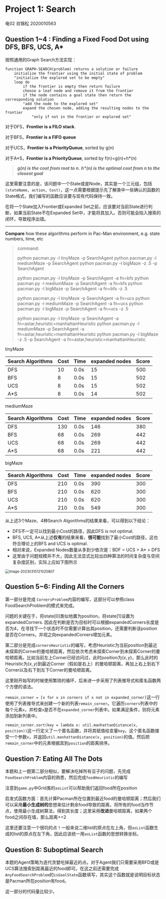 # Project 1: Search

电02 肖锦松 2020010563

## Question 1~4 : Finding a Fixed Food Dot using DFS, BFS, UCS, A\*

按照通用的Graph Search方法实现：

```
function GRAPH-SEARCH(problem) returns a solution or failure
	initialize the frontier using the initial state of problem
	"initialize the explored set to be empty"
	loop do
		if the frontier is empty then return failure
    	choose a leaf node and remove it from the frontier
        if the node contains a goal state then return the corresponding solution
        "add the node to the explored set"
    	expand the chosen node, adding the resulting nodes to the frontier
    		"only if not in the frontier or explored set"
```

对于DFS，**Frontier is a FILO stack**. 

对于BFS，**Frontier is a FIFO queue**

对于UCS，**Frontier is a PriorityQueue**, sorted by g(n)

对于A\*S，**Frontier is a PriorityQueue**, sorted by f(n)=g(n)+h\*(n)

> ***g(n) is the cost from root to n.*** 
> ***h\*(n) is the optimal cost from n to the closest goal***

这里需要注意的是，该问题中一个State或是Node，其实是一个三元组，包括`(stateName, action, Cost)`，这一点需要根据提示先了解类中一些确认的函数的State格式，我们编写的函数应该要与现有代码保持一致。

在将一个State加入Frontier或Expanded Set之前，应该要对当前State进行判断，如果当前State不在Expanded Set中，才能将其加入。否则可能会陷入搜索的闭环，导致程序出错。

---

**Compare** how these algorithms perform in Pac-Man environment, e.g. state numbers, time, etc

> command:
>
> python pacman.py -l tinyMaze -p SearchAgent
> python pacman.py -l mediumMaze -p SearchAgent
> python pacman.py -l bigMaze -z .5 -p SearchAgent
>
> python pacman.py -l tinyMaze -p SearchAgent -a fn=bfs
> python pacman.py -l mediumMaze -p SearchAgent -a fn=bfs
> python pacman.py -l bigMaze -p SearchAgent -a fn=bfs -z .5
>
> python pacman.py -l tinyMaze -p SearchAgent -a fn=ucs
> python pacman.py -l mediumMaze -p SearchAgent -a fn=ucs
> python pacman.py -l bigMaze  -p SearchAgent -a fn=ucs -z .5
>
> python pacman.py -l tinyMaze -p SearchAgent -a fn=astar,heuristic=manhattanHeuristic
> python pacman.py -l mediumMaze -p SearchAgent -a fn=astar,heuristic=manhattanHeuristic
> python pacman.py -l bigMaze -z .5 -p SearchAgent -a fn=astar,heuristic=manhattanHeuristic

tinyMaze

| Search Algorithms | Cost | Time | expanded nodes | Score |
| ----------------- | ---- | ---- | -------------- | ----- |
| DFS               | 10   | 0.0s | 15             | 500   |
| BFS               | 8    | 0.0s | 15             | 502   |
| UCS               | 8    | 0.0s | 15             | 502   |
| A\*S              | 8    | 0.0s | 14             | 502   |

mediumMaze

| Search Algorithms | Cost | Time | expanded nodes | Score |
| ----------------- | ---- | ---- | -------------- | ----- |
| DFS               | 130  | 0.0s | 146            | 380   |
| BFS               | 68   | 0.0s | 269            | 442   |
| UCS               | 68   | 0.0s | 269            | 442   |
| A\*S              | 68   | 0.0s | 221            | 442   |

bigMaze

| Search Algorithms | Cost | Time | expanded nodes | Score |
| ----------------- | ---- | ---- | -------------- | ----- |
| DFS               | 210  | 0.0s | 390            | 300   |
| BFS               | 210  | 0.0s | 620            | 300   |
| UCS               | 210  | 0.0s | 620            | 300   |
| A\*S              | 210  | 0.0s | 549            | 300   |

从上述3个Maze、4种Search Algorithms的结果来看，可以得到以下结论：

- DFS不一定可以找到最小Cost的路径，因此DFS is not optimal. 
- BFS, UCS, A\*从上述**仅有**的结果来看，**很可能**找到了最小Cost的路径，这也符合理论上的BFS and UCS is optimal. 
- 相对来说，Expanded Nodes数量从多到少依次是：BDF = UCS > A\* > DFS
- 这里由于问题规模并不大，因此无法显式比较出四种算法的时间复杂度与空间复杂度区别，实际上应如下图所示

<img src="Report_Search.assets/image-20230315121025807.png" alt="image-20230315121025807" style="zoom: 80%;" />



## Question 5~6: Finding All the Corners

第一部分是完成 `CornersProblem`内容的编写，这部分可以参照class FoodSearchProblem的模式来完成。

问题的关键在于，将state[0]类似地置为position，将state[1]设置为expandedCorners. 因此在判断是否为目标时可以根据expandedCorners长度是否为4，在寻找下一个状态时不仅需要计算出其position，还需要判断该position是否在Corners，并视之向expandedCorners增加元素。

第二部分是完成`cornersHeuristic`的编写，考虑Heuristic为当前position到最近未探索的Corner的曼哈顿距离，然后依次考虑未探索Corner到未探索Corner的曼哈顿距离。比如当前左上Corner已经访问过，此时position为$(x,y)$，那么此时的Heuristic为$(x,y)$到最近Corner（假如是右上）的曼哈顿距离，再加上右上到右下Corner以及右下到左下Corner的曼哈顿距离。

这里刚开始写的时候使用繁琐的循环，后来进一步采用了列表推导式和匿名函数两个方便的语法。

`remain_corner = [x for x in corners if x not in expanded_corner]`这一行使用了列表推导式来创建一个新的列表`remain_corner`。它遍历`corners`列表中的每个元素`x`，并检查`x`是否不在`expanded_corner`列表中。如果满足条件，则将元素添加到新列表中。

`remain_corner.sort(key = lambda x: util.manhattanDistance(x, position))`这一行定义了一个匿名函数，并将其赋值给变量`key`。这个匿名函数接受一个参数`x`，并返回`util.manhattanDistance(x, position)`的值。然后把`remain_corner`中的元素根据其到`position`的距离排序。

## Question 7: Eating All The Dots

本题和上一题第二部分相似，要解决吃掉所有豆子的问题，先完成`FoodSearchProblem`内容的熟悉，然后完成`foodHeuristic`的编写

注意到`game.py`中Grid类的`asList`可以帮助我们返回food所在position

启发式函数方面：首先计算Pacman所在位置到最近food的曼哈顿距离；然后我们可以采用**最小生成树的**思想来估计剩余food导致的距离，将所有的food当作节点，使用最小生成树算法，得到其长度；这里采用**改进**曼哈顿距离，如果两个food之间存在墙，那么距离+=2

这里还要注意一个很坑的点！一般来说二维list的原点在左上角，但`asList`函数生成的list的原点在左下角，因此应该统一用`asList`函数的思想转换坐标。

## Question 8: Suboptimal Search

本题的Agent策略为迭代贪婪吃掉最近的点。对于Agent我们只需要采用BFD或是UCS算法搜索到距离最近的food即可。在这之前还需要完成`AnyFoodSearchProblem`的`isGoalState`函数填写，其实这个函数就是说明目标状态是Pacman所在position有food。

这一部分的代码量比较少。
